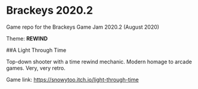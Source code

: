 # Brackeys 2020.2
Game repo for the Brackeys Game Jam 2020.2 (August 2020)

Theme: **REWIND**

##A Light Through Time

Top-down shooter with a time rewind mechanic. Modern homage to arcade games. Very, very retro.

Game link: https://snowytoo.itch.io/light-through-time
